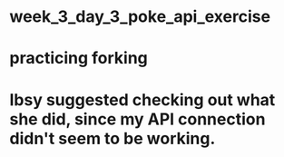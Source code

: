 # week_3_day_3_poke_api_exercise
# practicing forking
# Ibsy suggested checking out what she did, since my API connection didn't seem to be working.

